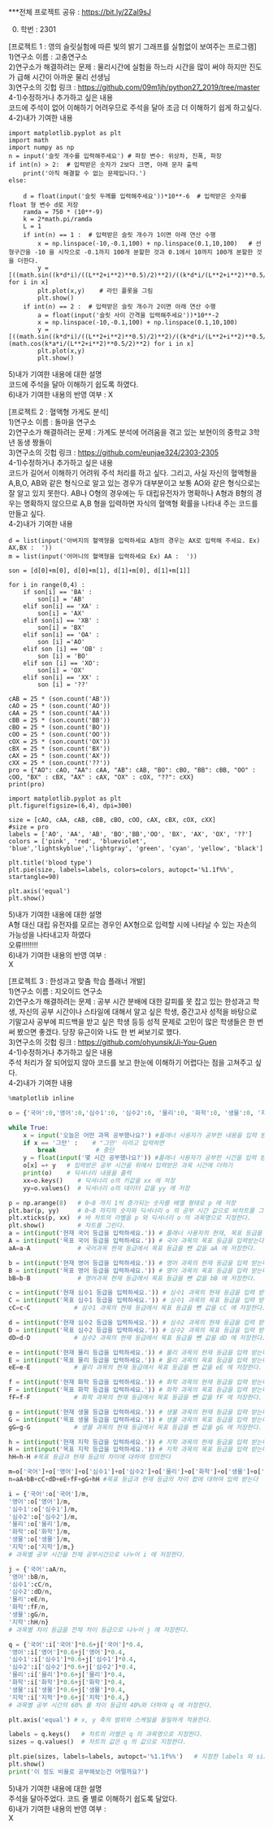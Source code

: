 ***전체 프로젝트 공유 : https://bit.ly/2ZaI9sJ

0. 학번 : 2301<br>

[프로젝트 1 : 영의 슬릿실험에 따른 빛의 밝기 그래프를 실험없이 보여주는 프로그램]<br>
1)연구소 이름 : 고충연구소<br>
2)연구소가 해결하려는 문제 : 물리시간에 실험을 하느라 시간을 많이 써야 하지만 진도가 급해 시간이 아까운 물리 선생님<br>
3)연구소의 깃헙 링크 : 
https://github.com/09m1jh/python27_2019/tree/master<br>
4-1)수정하거나 추가하고 싶은 내용<br>
코드에 주석이 없어 이해하기 어려우므로 주석을 달아 조금 더 이해하기 쉽게 하고싶다.<br>
4-2)내가 기여한 내용<br>
```python<br>
import matplotlib.pyplot as plt
import math
import numpy as np
n = input('슬릿 개수를 입력해주세요') # 파장 변수: 위상차, 진폭, 파장
if int(n) > 2:  # 입력받은 숫자가 2보다 크면, 아래 문자 출력
    print('아직 해결할 수 없는 문제입니다.')
else:

    d = float(input('슬릿 두께를 입력해주세요'))*10**-6  # 입력받은 숫자를 float 형 변수 d로 저장
    ramda = 750 * (10**-9)  
    k = 2*math.pi/ramda  
    L = 1
    if int(n) == 1 :  # 입력받은 슬릿 개수가 1이면 아래 연산 수행
        x = np.linspace(-10,-0.1,100) + np.linspace(0.1,10,100)   # 선형구간을 -10 을 시작으로 -0.1까지 100개 분할한 것과 0.1에서 10까지 100개 분할한 것을 더한다.
        y = [((math.sin((k*d*i)/((L**2+i**2)**0.5)/2)**2)/((k*d*i/(L**2+i**2)**0.5/2)**2)) for i in x]
        plt.plot(x,y)    # 라인 플롯을 그림
        plt.show()
    if int(n) == 2 :  # 입력받은 슬릿 개수가 2이면 아래 연산 수행
        a = float(input('슬릿 사이 간격을 입력해주세요'))*10**-2 
        x = np.linspace(-10,-0.1,100) + np.linspace(0.1,10,100)
        y = [((math.sin((k*d*i)/((L**2+i**2)**0.5)/2)**2)/((k*d*i/(L**2+i**2)**0.5/2)**2))*(math.cos(k*a*i/(L**2+i**2)**0.5/2)**2) for i in x]
        plt.plot(x,y)
        plt.show()
```
5)내가 기여한 내용에 대한 설명<br>
코드에 주석을 달아 이해하기 쉽도록 하였다.<br>
6)내가 기여한 내용의 반영 여부 : X <br>

[프로젝트 2 : 혈액형 가게도 분석]<br>
1)연구소 이름 : 돌마을 연구소<br>
2)연구소가 해결하려는 문제 : 가계도 분석에 어려움을 겪고 있는 보현이의 중학교 3학년 동생 짱돌이<br>
3)연구소의 깃헙 링크 : https://github.com/eunjae324/2303-2305<br>
4-1)수정하거나 추가하고 싶은 내용<br>
코드가 길어서 이해하기 어려워 주석 처리를 하고 싶다. 그리고, 사실 자신의 혈액형을 A,B,O, AB와 같은 형식으로 알고 있는 경우가 대부분이고 보통 AO와 같은 형식으로는 잘 알고 있지 못한다. AB나 O형의 경우에는 두 대립유전자가 명확하나 A형과 B형의 경우는 명확하지 않으므로 A,B 형을 입력하면 자식의 혈액형 확률을 나타내 주는 코드를 만들고 싶다.<br>
4-2)내가 기여한 내용<br>
```python<br>
d = list(input('아버지의 혈액형을 입력하세요 A형의 경우는 AX로 입력해 주세요. Ex) AX,BX :  '))
m = list(input('어머니의 혈액형을 입력하세요 Ex) AA :  '))

son = [d[0]+m[0], d[0]+m[1], d[1]+m[0], d[1]+m[1]]

for i in range(0,4) :
    if son[i] == 'BA' :
        son[i] = 'AB'
    elif son[i] == 'XA' :
        son[i] = 'AX'
    elif son[i] == 'XB' :
        son[i] = 'BX'
    elif son[i] == 'OA' :
        son [i] ='AO'
    elif son [i] == 'OB' :
        son [i] = 'BO'
    elif son [i] == 'XO':
        son[i] = 'OX'
    elif son[i] == 'XX' :
        son [i] = '??'

cAB = 25 * (son.count('AB'))
cAO = 25 * (son.count('AO'))
cAA = 25 * (son.count('AA'))
cBB = 25 * (son.count('BB'))
cBO = 25 * (son.count('BO'))
cOO = 25 * (son.count('OO'))
cOX = 25 * (son.count('OX'))
cBX = 25 * (son.count('BX'))
cAX = 25 * (son.count('AX'))
cXX = 25 * (son.count('??'))
pro = {"AO": cAO, "AA": cAA, "AB": cAB, "BO": cBO, "BB": cBB, "OO" : cOO, "BX" : cBX, "AX" : cAX, "OX" : cOX, "??": cXX}
print(pro)

import matplotlib.pyplot as plt
plt.figure(figsize=(6,4), dpi=300)

size = [cAO, cAA, cAB, cBB, cBO, cOO, cAX, cBX, cOX, cXX]  
#size = pro
labels = ['AO', 'AA', 'AB', 'BO','BB','OO', 'BX', 'AX', 'OX', '??']
colors = ['pink', 'red', 'blueviolet', 'blue','lightskyblue','lightgray', 'green', 'cyan', 'yellow', 'black']

plt.title('blood type')
plt.pie(size, labels=labels, colors=colors, autopct='%1.1f%%', startangle=90)

plt.axis('equal')
plt.show()
```
5)내가 기여한 내용에 대한 설명<br>
A형 대신 대립 유전자를 모르는 경우인 AX형으로 입력할 시에 나타날 수 있는 자손의 가능성을 나타내고자 하였다<br>  오류!!!!!!!!<br>
6)내가 기여한 내용의 반영 여부 :<br>
X <br>

[프로젝트 3 : 한성과고 맞춤 학습 플래너 개발]<br>
1)연구소 이름 : 지오이드 연구소<br>
2)연구소가 해결하려는 문제 : 공부 시간 분배에 대한 갈피를 못 잡고 있는 한성과고 학생, 자신의 공부 시간이나 스타일에 대해서 알고 싶은 학생,  중간고사 성적을 바탕으로 기말고사 공부에 피드백을 받고 싶은 학생 등등 성적 문제로 고민이 많은 학생들은 한 번 써 봤으면 좋겠다. 당장 유근이와 나도 한 번 써보기로 했다.<br>
3)연구소의 깃헙 링크 : https://github.com/ohyunsik/Ji-You-Guen<br>
4-1)수정하거나 추가하고 싶은 내용<br>
주석 처리가 잘 되어있지 않아 코드를 보고 한눈에 이해하기 어렵다는 점을 고쳐주고 싶다. <br>
4-2)내가 기여한 내용<br>
```python
%matplotlib inline

o = {'국어':0,'영어':0,'심수1':0, '심수2':0, '물리':0, '화학':0, '생물':0, '지학':0}

while True:
    x = input('오늘은 어떤 과목 공부했나요?') #플래너 사용자가 공부한 내용을 입력 받는다
    if x == '그만' :    # "그만' 이라고 입력하면
        break           # 중단
    y = float(input('몇 시간 공부했나요?')) #플래너 사용자가 공부한 시간을 입력 받는다
    o[x] =+ y   # 입력받은 공부 시간을 위에서 입력받은 과목 시간에 더하기
    print(o)    # 딕셔너리 내용을 출력
    xx=o.keys()    # 딕셔너리 o의 키값을 xx 에 저장
    yy=o.values()  # 딕셔너리 o의 데이터 값을 yy 에 저장

p = np.arange(8)   # 0~8 까지 1씩 증가되는 숫자를 배열 형태로 p 에 저장
plt.bar(p, yy)     # 0~8 까지의 숫자와 딕셔너리 o 의 공부 시간 값으로 바차트를 그린다.
plt.xticks(p, xx)  # 바 차트의 라벨을 p 와 딕셔너리 o 의 과목명으로 지정한다.
plt.show()         # 차트를 그린다.
a = int(input('현재 국어 등급을 입력하세요.')) # 플래너 사용자의 현재, 목표 등급을 입력 받는다
A = int(input('목표 국어 등급을 입력하세요.')) # 국어 과목의 목표 등급을 입력받는다.
aA=a-A             # 국어과목 현재 등급에서 목표 등급을 뺀 값을 aA 에 저장한다.

b = int(input('현재 영어 등급을 입력하세요.')) # 영어 과목의 현재 등급을 입력 받는다.
B = int(input('목표 영어 등급을 입력하세요.')) # 영어 과목의 목표 등급을 입력 받는다.
bB=b-B             # 영어과목 현재 등급에서 목표 등급을 뺀 값을 bB 에 저장한다.

c = int(input('현재 심수1 등급을 입력하세요.')) # 심수1 과목의 현재 등급을 입력 받는다.
C = int(input('목표 심수1 등급을 입력하세요.')) # 심수1 과목의 목표 등급을 입력 받는다.
cC=c-C            # 심수1 과목의 현재 등급에서 목표 등급을 뺀 값을 cC 에 저장한다.

d = int(input('현재 심수2 등급을 입력하세요.')) # 심수2 과목의 현재 등급을 입력 받는다.
D = int(input('목표 심수2 등급을 입력하세요.')) # 심수2 과목의 목표 등급을 입력 받는다.
dD=d-D            # 심수2 과목의 현재 등급에서 목표 등급을 뺀 값을 dD 에 저장한다.

e = int(input('현재 물리 등급을 입력하세요.')) # 물리 과목의 현재 등급을 입력 받는다.
E = int(input('목표 물리 등급을 입력하세요.')) # 물리 과목의 목표 등급을 입력 받는다.
eE=e-E            # 물리 과목의 현재 등급에서 목표 등급을 뺀 값을 eE 에 저장한다.

f = int(input('현재 화학 등급을 입력하세요.')) # 화학 과목의 현재 등급을 입력 받는다.
F = int(input('목표 화학 등급을 입력하세요.')) # 화학 과목의 목표 등급을 입력 받는다.
fF=f-F            # 화학 과목의 현재 등급에서 목표 등급을 뺀 값을 fF 에 저장한다.

g = int(input('현재 생물 등급을 입력하세요.')) # 생물 과목의 현재 등급을 입력 받는다.
G = int(input('목표 생물 등급을 입력하세요.')) # 생물 과목의 목표 등급을 입력 받는다.
gG=g-G            # 생물 과목의 현재 등급에서 목표 등급을 뺀 값을 gG 에 저장한다.

h = int(input('현재 지학 등급을 입력하세요.')) # 지학 과목의 현재 등급을 입력 받는다.
H = int(input('목표 지학 등급을 입력하세요.')) # 지학 과목의 목표 등급을 입력 받는다.
hH=h-H #목표 등급과 현재 등급의 차이에 대하여 정의한다

m=o['국어']+o['영어']+o['심수1']+o['심수2']+o['물리']+o['화학']+o['생물']+o['지학'] #플래너 사용자의 공부 시간에 대한 항이다
n=aA+bB+cC+dD+eE+fF+gG+hH #목표 등급과 현재 등급의 차이 합에 대하여 입력 받는다

i = {'국어':o['국어']/m,
'영어':o['영어']/m,
'심수1':o['심수1']/m,
'심수2':o['심수2']/m,
'물리':o['물리']/m,
'화학':o['화학']/m,
'생물':o['생물']/m,
'지학':o['지학']/m,}
# 과목별 공부 시간을 전체 공부시간으로 나누어 i 에 저장한다.

j = {'국어':aA/n,
'영어':bB/n,
'심수1':cC/n,
'심수2':dD/n,
'물리':eE/n,
'화학':fF/n,
'생물':gG/n,
'지학':hH/n}
# 과목별 차이 등급을 전체 차이 등급으로 나누어 j 에 저장한다.

q = {'국어':i['국어']*0.6+j['국어']*0.4,
'영어':i['영어']*0.6+j['영어']*0.4,
'심수1':i['심수1']*0.6+j['심수1']*0.4,
'심수2':i['심수2']*0.6+j['심수2']*0.4,
'물리':i['물리']*0.6+j['물리']*0.4,
'화학':i['화학']*0.6+j['화학']*0.4,
'생물':i['생물']*0.6+j['생물']*0.4,
'지학':i['지학']*0.6+j['지학']*0.4,}
# 과목별 공부 시간의 60% 를 차이 등급의 40%와 더하여 q 에 저장한다.

plt.axis('equal') # x, y 축의 범위와 스케일을 동일하게 적용한다.

labels = q.keys()   # 차트의 라벨은 q 의 과목명으로 지정한다.
sizes = q.values()  # 차트의 값은 q 의 값으로 지정한다.

plt.pie(sizes, labels=labels, autopct='%1.1f%%')   # 지정한 labels 와 sizes 값, %로 파이 차트를 그린다.
plt.show()
print('이 정도 비율로 공부해보는건 어떨까요?')
```
5)내가 기여한 내용에 대한 설명<br>
주석을 달아주었다. 코드 줄 별로 이해하기 쉽도록 달았다.<br>
6)내가 기여한 내용의 반영 여부 :<br>
X<br>
